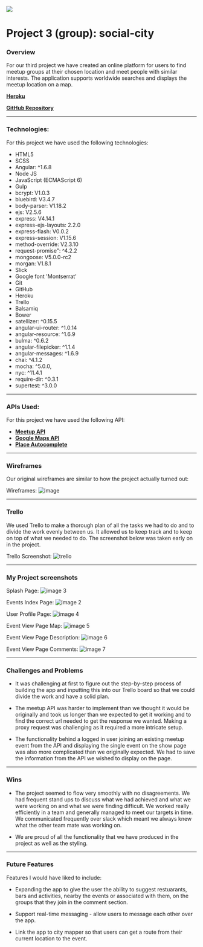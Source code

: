 ![](https://ga-dash.s3.amazonaws.com/production/assets/logo-9f88ae6c9c3871690e33280fcf557f33.png)

# Project 3 (group): social-city

### Overview

For our third project we have created an online platform for users to find meetup groups at their chosen location and meet people with similar interests. The application supports worldwide searches and displays the meetup location on a map.

[**Heroku**](https://social-city.herokuapp.com/)

[**GitHub Repository**](https://github.com/adamsouthey/wdi-group-project.git)   



---

### Technologies:

For this project we have used the following technologies:

- HTML5
- SCSS
- Angular: ^1.6.8
- Node JS
- JavaScript (ECMAScript 6)
- Gulp
- bcrypt: V1.0.3
- bluebird: V3.4.7
- body-parser: V1.18.2
- ejs: V2.5.6
- express: V4.14.1
- express-ejs-layouts: 2.2.0
- express-flash: V0.0.2
- express-session: V1.15.6
- method-override: V2.3.10
- request-promise": ^4.2.2
- mongoose: V5.0.0-rc2
- morgan: V1.8.1
- Slick
- Google font 'Montserrat'
- Git
- GitHub
- Heroku
- Trello
- Balsamiq
- Bower
- satellizer: ^0.15.5
- angular-ui-router: ^1.0.14
- angular-resource: ^1.6.9
- bulma: ^0.6.2
- angular-filepicker: ^1.1.4
- angular-messages: ^1.6.9
- chai: ^4.1.2
- mocha: ^5.0.0,
- nyc: ^11.4.1
- require-dir: ^0.3.1
- supertest: ^3.0.0

---

### APIs Used:

For this project we have used the following API:

-  [**Meetup API**](https://www.meetup.com/meetup_api/?_cookie-check=wHqkfxSLgVwWVBb0)
-  [**Google Maps API**](https://developers.google.com/maps/documentation/javascript/tutorial)
-  [**Place Autocomplete**](https://developers.google.com/maps/documentation/javascript/examples/places-autocomplete)

---

### Wireframes

Our original wireframes are similar to how the project actually turned out:  

Wireframes:
![image](https://user-images.githubusercontent.com/32818032/36024584-10f126f8-0d88-11e8-8552-8feea71a9fef.png)


---

### Trello

We used Trello to make a thorough plan of all the tasks we had to do and to divide the work evenly between us. It allowed us to keep track and to keep on top of what we needed to do. The screenshot below was taken early on in the project.

Trello Screenshot:
![trello](https://user-images.githubusercontent.com/32818032/36024585-1104873e-0d88-11e8-9b25-2e1aa6de948c.png)


---

### My Project screenshots

Splash Page:
![image 3](https://user-images.githubusercontent.com/32818032/36024252-1a9c809a-0d87-11e8-9f71-cdbb3f9cd285.png)

Events Index Page:
![image 2](https://user-images.githubusercontent.com/32818032/36024251-1a86900a-0d87-11e8-9a13-28eedbe8d924.png)


User Profile Page:
![image 4](https://user-images.githubusercontent.com/32818032/36024253-1abbb528-0d87-11e8-9d89-230d2351bcc5.png)

Event View Page Map:
![image 5](https://user-images.githubusercontent.com/32818032/36024255-1aced7f2-0d87-11e8-8a31-0d2a8f5a3db2.png)

Event View Page Description:
![image 6](https://user-images.githubusercontent.com/32818032/36024256-1ae2c460-0d87-11e8-97b6-a9947115b21e.png)

Event View Page Comments:
![image 7](https://user-images.githubusercontent.com/32818032/36024257-1afc16b8-0d87-11e8-9767-a6fd840c7c6b.png)


---

### Challenges and Problems

- It was challenging at first to figure out the step-by-step process of building the app and inputting this into our Trello board so that we could divide the work and have a solid plan.

-  The meetup API was harder to implement than we thought it would be originally and took us longer than we expected to get it working and to find the correct url needed to get the response we wanted. Making a proxy request was challenging as it required a more intricate setup.

- The functionality behind a logged in user joining an existing meetup event from the API and displaying the single event on the show page was also more complicated than we originally expected. We had to save the information from the API we wished to display on the page.

---

### Wins

- The project seemed to flow very smoothly with no disagreements. We had frequent stand ups to discuss what we had achieved and what we were working on and what we were finding difficult. We worked really efficiently in a team and generally managed to meet our targets in time. We communicated frequently over slack which meant we always knew what the other team mate was working on.

- We are proud of all the functionality that we have produced in the project as well as the styling.

---

### Future Features

Features I would have liked to include:

- Expanding the app to give the user the ability to suggest restuarants, bars and activities, nearby the events or associated with them, on the groups that they join in the comment section.

- Support real-time messaging - allow users to message each other over the app.

- Link the app to city mapper so that users can get a route from their current location to the event.
